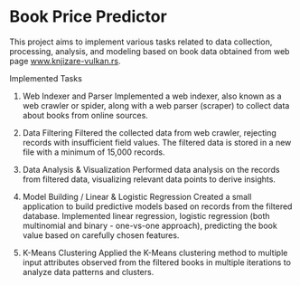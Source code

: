 # Book Price Predictor
This project aims to implement various tasks related to data collection, processing, analysis, and modeling based on book data obtained from web page www.knjizare-vulkan.rs.

Implemented Tasks

1. Web Indexer and Parser
Implemented a web indexer, also known as a web crawler or spider, along with a web parser (scraper) to collect data about books from online sources.

2. Data Filtering
Filtered the collected data from web crawler, rejecting records with insufficient field values. The filtered data is stored in a new file with a minimum of 15,000 records.

3. Data Analysis & Visualization
Performed data analysis on the records from filtered data, visualizing relevant data points to derive insights.

4. Model Building / Linear & Logistic Regression
Created a small application to build predictive models based on records from the filtered database. Implemented linear regression, logistic regression (both multinomial and binary - one-vs-one approach), predicting the book value based on carefully chosen features.

5. K-Means Clustering
Applied the K-Means clustering method to multiple input attributes observed from the filtered books in multiple iterations to analyze data patterns and clusters.
